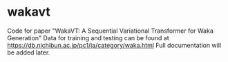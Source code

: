 # wakavt
Code for paper "WakaVT: A Sequential Variational Transformer for Waka Generation"
Data for training and testing can be found at https://db.nichibun.ac.jp/pc1/ja/category/waka.html
Full documentation will be added later.
